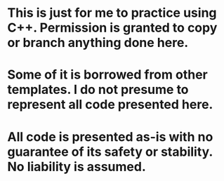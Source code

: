 # This is just for me to practice using C++. Permission is granted to copy or branch anything done here. 

# Some of it is borrowed from other templates. I do not presume to represent all code presented here.

# All code is presented as-is with no guarantee of its safety or stability. No liability is assumed.
